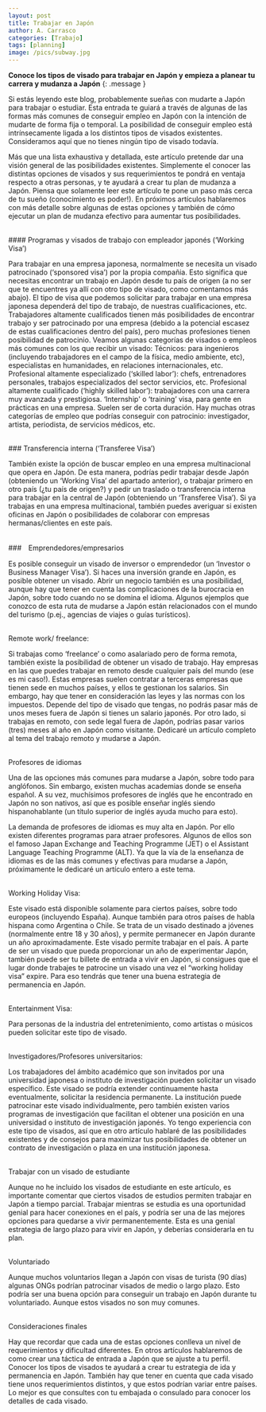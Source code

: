 ```yaml
---
layout: post
title: Trabajar en Japón
author: A. Carrasco
categories: [Trabajo]
tags: [planning]
image: /pics/subway.jpg
---
```


**Conoce los tipos de visado para trabajar en Japón y empieza a planear tu carrera y mudanza a Japón**
{: .message }

Si estás leyendo este blog, probablemente sueñas con mudarte a Japón para trabajar o estudiar. Esta entrada te guiará a través de algunas de las formas más comunes de conseguir empleo en Japón con la intención de mudarte de forma fija o temporal. La posibilidad de conseguir empleo está intrínsecamente ligada a los distintos tipos de visados existentes. Consideramos aquí que no tienes ningún tipo de visado todavía. 

Más que una lista exhaustiva y detallada, este artículo pretende dar una visión general de las posibilidades existentes. Simplemente el conocer las distintas opciones de visados y sus requerimientos te pondrá en ventaja respecto a otras personas, y te ayudará a crear tu plan de mudanza a Japón. Piensa que solamente leer este artículo te pone un paso más cerca de tu sueño (conocimiento es poder!). En próximos artículos hablaremos con más detalle sobre algunas de estas opciones y también de cómo ejecutar un plan de mudanza efectivo para aumentar tus posibilidades.  

<br>
#### Programas y visados de trabajo con empleador japonés (‘Working Visa’)

Para trabajar en una empresa japonesa, normalmente se necesita un visado patrocinado (‘sponsored visa’) por la propia compañia. Esto significa que necesitas encontrar un trabajo en Japón desde tu país de origen (a no ser que te encuentres ya allí con otro tipo de visado, como comentamos más abajo). El tipo de visa que podemos solicitar para trabajar en una empresa japonesa dependerá del tipo de trabajo, de nuestras cualificaciones, etc. Trabajadores altamente cualificados tienen más posibilidades de encontrar trabajo y ser patrocinado por una empresa (debido a la potencial escasez de estas cualificaciones dentro del país), pero muchas profesiones tienen posibilidad de patrocinio. Veamos algunas categorías de visados o empleos más comunes con los que recibir un visado:
Técnicos: para ingenieros (incluyendo trabajadores en el campo de la física, medio ambiente, etc), especialistas en humanidades, en relaciones internacionales, etc. 
Profesional altamente especializado  (‘skilled labor’): chefs, entrenadores personales, trabajos especializados del sector servicios, etc.
Profesional altamente cualificado (‘highly skilled labor’): trabajadores con una carrera muy avanzada y prestigiosa.
‘Internship' o ‘training’ visa, para gente en prácticas en una empresa. Suelen ser de corta duración. 
Hay muchas otras categorías de empleo que podrías conseguir con patrocinio: investigador, artista, periodista, de servicios médicos, etc. 

<br>
### Transferencia interna (‘Transferee Visa’)

También existe la opción de buscar empleo en una empresa multinacional que opera en Japón. De esta manera, podrías pedir trabajar desde Japón (obteniendo un ‘Working Visa’ del apartado anterior), o trabajar primero en otro país (¿tu país de origen?) y pedir un traslado o transferencia interna para trabajar en la central de Japón (obteniendo un ‘Transferee Visa’). Si ya trabajas en una empresa multinacional, también puedes averiguar si existen oficinas en Japón o posibilidades de colaborar con empresas hermanas/clientes en este país.

<br>
###　Emprendedores/empresarios

Es posible conseguir un visado de inversor o emprendedor (un ‘Investor o Business Manager Visa’). Si haces una inversión grande en Japón, es posible obtener un visado. Abrir un negocio también es una posibilidad, aunque hay que tener en cuenta las complicaciones de la burocracia en Japón, sobre todo cuando no se domina el idioma. Algunos ejemplos que conozco de esta ruta de mudarse a Japón están relacionados con el mundo del turismo (p.ej., agencias de viajes o guías turísticos).

<br>
Remote work/ freelance:

Si trabajas como ‘freelance’ o como asalariado pero de forma remota, también existe la posibilidad de obtener un visado de trabajo. Hay empresas en las que puedes trabajar en remoto desde cualquier país del mundo (ese es mi caso!). Estas empresas suelen contratar a terceras empresas que tienen sede en muchos países, y ellos te gestionan los salarios. Sin embargo, hay que tener en consideración las leyes y las normas con los impuestos. Depende del tipo de visado que tengas, no podrás pasar más de unos meses fuera de Japón si tienes un salario japonés. Por otro lado, si trabajas en remoto, con sede legal fuera de Japón, podrías pasar varios (tres) meses al año en Japón como visitante. Dedicaré un artículo completo al tema del trabajo remoto y mudarse a Japón. 

<br>
Profesores de idiomas

Una de las opciones más comunes para mudarse a Japón, sobre todo para anglófonos. Sin embargo, existen muchas academias donde se enseña español. A su vez, muchísimos profesores de inglés que he encontrado en Japón no son nativos, así que es posible enseñar inglés siendo hispanohablante (un título superior de inglés ayuda mucho para esto).

La demanda de profesores de idiomas es muy alta en Japón. Por ello existen diferentes programas para atraer profesores. Algunos de ellos son el famoso Japan Exchange and Teaching Programme (JET) o el Assistant Language Teaching Programme (ALT). Ya que la vía de la enseñanza de idiomas es de las más comunes y efectivas para mudarse a Japón, próximamente le dedicaré un artículo entero a este tema. 

<br>
Working Holiday Visa:

Este visado está disponible solamente para ciertos países, sobre todo europeos (incluyendo España). Aunque también para otros países de habla hispana como Argentina o Chile. Se trata de un visado destinado a jóvenes (normalmente entre 18 y 30 años), y permite permanecer en Japón durante un año aproximadamente. Este visado permite trabajar en el país. A parte de ser un visado que pueda proporcionar un año de experimentar Japón, también puede ser tu billete de entrada a vivir en Japón, si consigues que el lugar donde trabajes te patrocine un visado una vez el “working holiday visa” expire. Para eso tendrás que tener una buena estrategia de permanencia en Japón. 

<br>
Entertainment Visa:

Para personas de la industria del entretenimiento, como artistas o músicos pueden solicitar este tipo de visado. 

<br>
Investigadores/Profesores universitarios:

Los trabajadores del ámbito académico que son invitados por una universidad japonesa o instituto de investigación pueden solicitar un visado específico. Este visado se podría extender continuamente hasta eventualmente, solicitar la residencia permanente. La institución puede patrocinar este visado individualmente, pero también existen varios programas de investigación que facilitan el obtener una posición en una universidad o instituto de investigación japonés. Yo tengo experiencia con este tipo de visados, así que en otro artículo hablaré de las posibilidades existentes y de consejos para maximizar tus posibilidades de obtener un contrato de investigación o plaza en una institución japonesa.

<br>
Trabajar con un visado de estudiante

Aunque no he incluido los visados de estudiante en este artículo, es importante comentar que ciertos visados de estudios permiten trabajar en Japón a tiempo parcial. Trabajar mientras se estudia es una oportunidad genial para hacer conexiones en el país, y podría ser una de las mejores opciones para quedarse a vivir permanentemente. Esta es una genial estrategia de largo plazo para vivir en Japón, y deberías considerarla en tu plan. 

<br>
Voluntariado

Aunque muchos voluntarios llegan a Japón con visas de turista (90 días) algunas ONGs podrían patrocinar visados de medio o largo plazo. Esto podría ser una buena opción para conseguir un trabajo en Japón durante tu voluntariado. Aunque estos visados no son muy comunes. 


<br>
Consideraciones finales

Hay que recordar que cada una de estas opciones conlleva un nivel de requerimientos y dificultad diferentes. En otros artículos hablaremos de como crear una táctica de entrada a Japón que se ajuste a tu perfil. Conocer los tipos de visados te ayudará a crear tu estrategia de ida y permanencia en Japón. También hay que tener en cuenta que cada visado tiene unos requerimientos distintos, y que estos podrían variar entre países. Lo mejor es que consultes con tu embajada o consulado para conocer los detalles de cada visado. 







